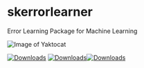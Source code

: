 # skerrorlearner
Error Learning Package for Machine Learning

![Image of Yaktocat](https://github.com/IndrashisDas/skerrorlearner/blob/main/Assets/Asset%2013.png)

[![Downloads](https://static.pepy.tech/personalized-badge/skerrorlearner?period=total&units=international_system&left_color=black&right_color=orange&left_text=Total%20Downloads)](https://pepy.tech/project/skerrorlearner) [![Downloads](https://static.pepy.tech/personalized-badge/skerrorlearner?period=month&units=international_system&left_color=black&right_color=orange&left_text=Monthly%20Downloads)](https://pepy.tech/project/skerrorlearner)[![Downloads](https://static.pepy.tech/personalized-badge/skerrorlearner?period=week&units=international_system&left_color=black&right_color=orange&left_text=Weekly%20Downloads)](https://pepy.tech/project/skerrorlearner)
